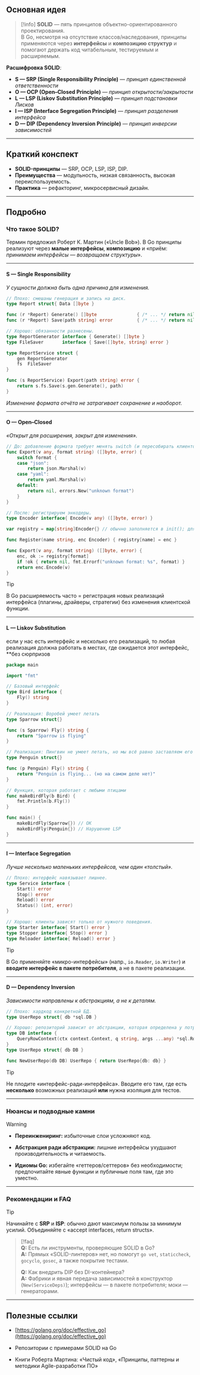 ## Основная идея

> [!info]
> **SOLID** — пять принципов объектно-ориентированного проектирования.  
> В Go, несмотря на отсутствие классов/наследования, принципы применяются через **интерфейсы** и **композицию структур** и помогают держать код читабельным, тестируемым и расширяемым.

**Расшифровка SOLID**:

- **S — SRP (Single Responsibility Principle)** — _принцип единственной ответственности_
- **O — OCP (Open–Closed Principle)** — _принцип открытости/закрытости_
- **L — LSP (Liskov Substitution Principle)** — _принцип подстановки Лисков_
- **I — ISP (Interface Segregation Principle)** — _принцип разделения интерфейса_
- **D — DIP (Dependency Inversion Principle)** — _принцип инверсии зависимостей_

---

## Краткий конспект

- **SOLID-принципы** — SRP, OCP, LSP, ISP, DIP.  
- **Преимущества** — модульность, низкая связанность, высокая переиспользуемость.  
- **Практика** — рефакторинг, микросервисный дизайн.

---

## Подробно

### Что такое SOLID?

Термин предложил Роберт К. Мартин («Uncle Bob»). В Go принципы реализуют через **малые интерфейсы**, **композицию** и «приём: _принимаем интерфейсы — возвращаем структуры_».

---

#### S — Single Responsibility

_У сущности должна быть одна причина для изменения._

```go
// Плохо: смешаны генерация и запись на диск.
type Report struct{ Data []byte }

func (r *Report) Generate() []byte               { /* ... */ return nil }
func (r *Report) Save(path string) error         { /* ... */ return nil } // файловая логика внутри

// Хорошо: обязанности разнесены.
type ReportGenerator interface { Generate() []byte }
type FileSaver       interface { Save([]byte, string) error }

type ReportService struct {
	gen ReportGenerator
	fs  FileSaver
}

func (s ReportService) Export(path string) error {
	return s.fs.Save(s.gen.Generate(), path)
}
````

_Изменение формата отчёта не затрагивает сохранение и наоборот._

---

#### O — Open–Closed

_«Открыт для расширения, закрыт для изменения»._

```go
// До: добавление формата требует менять switch (и пересобирать клиентов).
func Export(v any, format string) ([]byte, error) {
	switch format {
	case "json":
		return json.Marshal(v)
	case "yaml":
		return yaml.Marshal(v)
	default:
		return nil, errors.New("unknown format")
	}
}

// После: регистрируем энкодеры.
type Encoder interface{ Encode(v any) ([]byte, error) }

var registry = map[string]Encoder{} // обычно заполняется в init(); для runtime-изменений защитите мьютексом

func Register(name string, enc Encoder) { registry[name] = enc }

func Export(v any, format string) ([]byte, error) {
	enc, ok := registry[format]
	if !ok { return nil, fmt.Errorf("unknown format: %s", format) }
	return enc.Encode(v)
}
```

> [!tip]  
> В Go расширяемость часто = регистрация новых реализаций интерфейса (плагины, драйверы, стратегии) без изменения клиентской функции.

---

#### L — Liskov Substitution

если у нас есть интерфейс и несколько его реализаций, то любая реализация должна работать в местах, где ожидается этот интерфейс, **без сюрпризов

```go
package main

import "fmt"

// Базовый интерфейс
type Bird interface {
	Fly() string
}

// Реализация: Воробей умеет летать
type Sparrow struct{}

func (s Sparrow) Fly() string {
	return "Sparrow is flying"
}

// Реализация: Пингвин не умеет летать, но мы всё равно заставляем его реализовать Fly
type Penguin struct{}

func (p Penguin) Fly() string {
	return "Penguin is flying... (но на самом деле нет)"
}

// Функция, которая работает с любыми птицами
func makeBirdFly(b Bird) {
	fmt.Println(b.Fly())
}

func main() {
	makeBirdFly(Sparrow{}) // OK
	makeBirdFly(Penguin{}) // Нарушение LSP
}

```


---

#### I — Interface Segregation

_Лучше несколько маленьких интерфейсов, чем один «толстый»._

```go
// Плохо: интерфейс навязывает лишнее.
type Service interface {
	Start() error
	Stop() error
	Reload() error
	Status() (int, error)
}

// Хорошо: клиенты зависят только от нужного поведения.
type Starter interface{ Start() error }
type Stopper interface{ Stop() error }
type Reloader interface{ Reload() error }
```

> [!tip]  
> В Go применяйте «микро-интерфейсы» (напр., `io.Reader`, `io.Writer`) и **вводите интерфейс в пакете потребителя**, а не в пакете реализации.

---

#### D — Dependency Inversion

_Зависимости направлены к абстракциям, а не к деталям._

```go
// Плохо: хардкод конкретной БД.
type UserRepo struct{ db *sql.DB }

// Хорошо: репозиторий зависит от абстракции, которая определена у потребителя.
type DB interface {
	QueryRowContext(ctx context.Context, q string, args ...any) *sql.Row
}
type UserRepo struct{ db DB }

func NewUserRepo(db DB) UserRepo { return UserRepo{db: db} }
```

> [!tip]  
> Не плодите «интерфейс-ради-интерфейса». Вводите его там, где есть **несколько** возможных реализаций **или** нужна изоляция для тестов.

---

### Нюансы и подводные камни

> [!warning]
> 
> - **Переинжениринг:** избыточные слои усложняют код.
>     
> - **Абстракция ради абстракции:** лишние интерфейсы ухудшают производительность и читаемость.
>     
> - **Идиомы Go:** избегайте «геттеров/сеттеров» без необходимости; предпочитайте явные функции и публичные поля там, где это уместно.
>     

---

### Рекомендации и FAQ

> [!tip]  
> Начинайте с **SRP** и **ISP**: обычно дают максимум пользы за минимум усилий. Объединяйте с «accept interfaces, return structs».

> [!faq]  
> **Q:** Есть ли инструменты, проверяющие SOLID в Go?  
> **A:** Прямых «SOLID-линтеров» нет, но помогут `go vet`, `staticcheck`, `gocyclo`, `gosec`, а также покрытие тестами.
> 
> **Q:** Как внедрить DIP без DI-контейнера?  
> **A:** Фабрики и явная передача зависимостей в конструктор (`New(ServiceDeps)`); интерфейсы — в пакете потребителя; моки — генераторами.

---

## Полезные ссылки

- [https://golang.org/doc/effective_go](https://golang.org/doc/effective_go)
    
- Репозитории с примерами SOLID на Go
    
- Книги Роберта Мартина: «Чистый код», «Принципы, паттерны и методики Agile-разработки ПО»